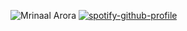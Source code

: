 ![Mrinaal Arora](https://user-images.githubusercontent.com/90490253/182451958-89bc9587-0312-4b16-8a2e-29e4d598a10c.gif)
[![spotify-github-profile](https://spotify-github-profile.vercel.app/api/view?uid=31nr24ptwueq6pagibzbnwmugamm&cover_image=true&theme=default&show_offline=false&background_color=121212&interchange=true&bar_color_cover=false)](https://github.com/kittinan/spotify-github-profile)
